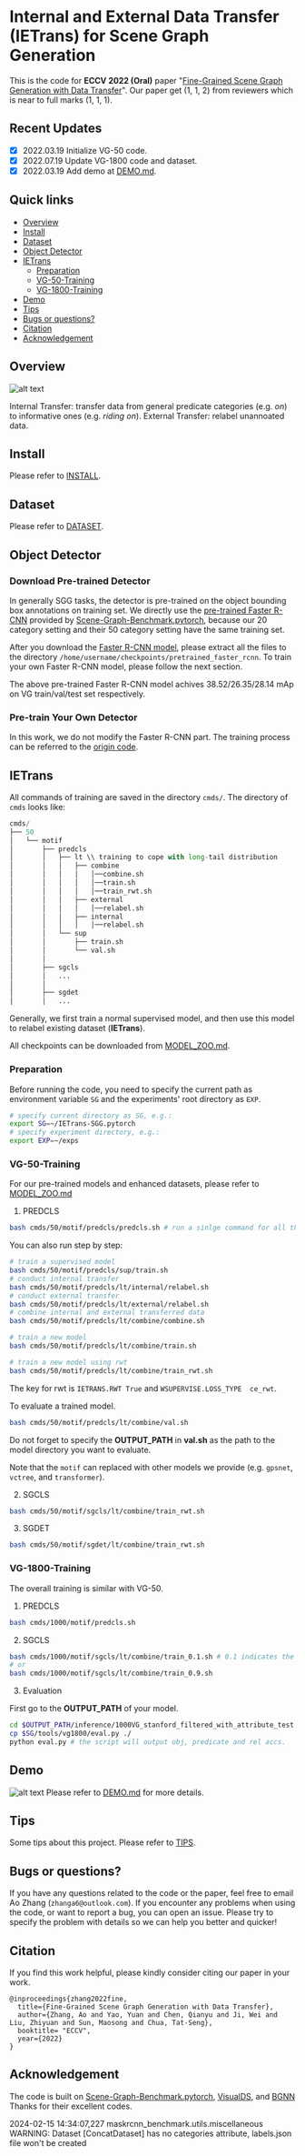 # Internal and External Data Transfer (IETrans) for Scene Graph Generation

This is the code for **ECCV 2022 (Oral)** paper "[Fine-Grained Scene Graph Generation with Data Transfer](https://arxiv.org/abs/2203.11654)".
Our paper get (1, 1, 2) from reviewers which is near to full marks (1, 1, 1).

## Recent Updates
- [x] 2022.03.19 Initialize VG-50 code.
- [x] 2022.07.19 Update VG-1800 code and dataset.
- [x] 2022.03.19 Add demo at [DEMO.md](DEMO.md).

## Quick links

* [Overview](#overview)
* [Install](#install)
* [Dataset](#dataset)
* [Object Detector](#object-detector)
* [IETrans](#ietrans)
    * [Preparation](#preparation)
    * [VG-50-Training](#vg-50-training)
    * [VG-1800-Training](#vg-1800-training)
* [Demo](#demo)
* [Tips](#tips)
* [Bugs or questions?](#bugs-or-questions)
* [Citation](#citation)
* [Acknowledgement](#acknowledgement)

## Overview
![alt text](demo/teaser.png "Illustration of IETrans")

Internal Transfer: transfer data from general predicate categories (e.g. _on_) to informative ones (e.g. _riding on_).
External Transfer: relabel unannoated data.

## Install
Please refer to [INSTALL](INSTALL.md).

## Dataset
Please refer to [DATASET](DATASET.md).


## Object Detector

### Download Pre-trained Detector

In generally SGG tasks, the detector is pre-trained on the object bounding box annotations on training set. We directly use the [pre-trained Faster R-CNN](https://onedrive.live.com/embed?cid=22376FFAD72C4B64&resid=22376FFAD72C4B64%21779870&authkey=AH5CPVb9g5E67iQ) provided by [Scene-Graph-Benchmark.pytorch](https://github.com/KaihuaTang/Scene-Graph-Benchmark.pytorch), because our 20 category setting and their 50 category setting have the same training set.

After you download the [Faster R-CNN model](https://onedrive.live.com/embed?cid=22376FFAD72C4B64&resid=22376FFAD72C4B64%21779870&authkey=AH5CPVb9g5E67iQ), please extract all the files to the directory `/home/username/checkpoints/pretrained_faster_rcnn`. To train your own Faster R-CNN model, please follow the next section.

The above pre-trained Faster R-CNN model achives 38.52/26.35/28.14 mAp on VG train/val/test set respectively.

### Pre-train Your Own Detector

In this work, we do not modify the Faster R-CNN part. The training process can be referred to the [origin code](https://github.com/KaihuaTang/Scene-Graph-Benchmark.pytorch/blob/master/README.md).

## IETrans

All commands of training are saved in the directory `cmds/`. The directory of `cmds` looks like:

```python
cmds/
├── 50
│   └── motif
│       ├── predcls
│       │   ├── lt \\ training to cope with long-tail distribution
│       │   │   ├── combine
│       │   │   │   │──combine.sh
│       │   │   │   │──train.sh
│       │   │   │   │──train_rwt.sh
│       │   │   ├── external
│       │   │   │   │──relabel.sh
│       │   │   ├── internal
│       │   │   │   │──relabel.sh
│       │   └── sup
│       │       ├── train.sh
│       │       └── val.sh
│       │
│       ├── sgcls
│       │   ...
│       │
│       ├── sgdet
│       │   ...

```

Generally, we first train a normal supervised model, and then use this model to relabel existing dataset (**IETrans**).

All checkpoints can be downloaded from [MODEL_ZOO.md](MODEL_ZOO.md).

### Preparation

Before running the code, you need to specify the current path as environment variable `SG` and the experiments' root directory as `EXP`.

```sh
# specify current directory as SG, e.g.:
export SG=~/IETrans-SGG.pytorch
# specify experiment directory, e.g.:
export EXP=~/exps
```


### VG-50-Training
For our pre-trained models and enhanced datasets, please refer to [MODEL_ZOO.md](MODEL_ZOO.md)

1. PREDCLS

```sh
bash cmds/50/motif/predcls/predcls.sh # run a sinlge command for all things
```

You can also run step by step:

```sh
# train a supervised model
bash cmds/50/motif/predcls/sup/train.sh
# conduct internal transfer
bash cmds/50/motif/predcls/lt/internal/relabel.sh
# conduct external transfer
bash cmds/50/motif/predcls/lt/external/relabel.sh
# combine internal and external transferred data
bash cmds/50/motif/predcls/lt/combine/combine.sh

# train a new model
bash cmds/50/motif/predcls/lt/combine/train.sh

# train a new model using rwt
bash cmds/50/motif/predcls/lt/combine/train_rwt.sh
```

The key for rwt is `IETRANS.RWT True` and `WSUPERVISE.LOSS_TYPE  ce_rwt`.

To evaluate a trained model.
```sh
bash cmds/50/motif/predcls/lt/combine/val.sh
```
Do not forget to specify the **OUTPUT_PATH** in **val.sh** as the path to the model directory you want to evaluate.


Note that the `motif` can replaced with other models we provide (e.g. `gpsnet`, `vctree`, and `transformer`).


2. SGCLS

```sh
bash cmds/50/motif/sgcls/lt/combine/train_rwt.sh
```

3. SGDET

```sh
bash cmds/50/motif/sgdet/lt/combine/train_rwt.sh
```

### VG-1800-Training
The overall training is similar with VG-50.

1. PREDCLS

```sh
bash cmds/1000/motif/predcls.sh
```

2. SGCLS

```sh
bash cmds/1000/motif/sgcls/lt/combine/train_0.1.sh # 0.1 indicates the internal transfer percentage (k_I)
# or
bash cmds/1000/motif/sgcls/lt/combine/train_0.9.sh
```

3. Evaluation

First go to the **OUTPUT_PATH** of your model.
```sh
cd $OUTPUT_PATH/inference/1000VG_stanford_filtered_with_attribute_test
cp $SG/tools/vg1800/eval.py ./
python eval.py # the script will output obj, predicate and rel accs.
```

## Demo
![alt text](demo/demo.png "Demo of IETrans for VG1800")
Please refer to [DEMO.md](DEMO.md) for more details.


## Tips
Some tips about this project. Please refer to [TIPS](TIPS.md).


## Bugs or questions?
If you have any questions related to the code or the paper, feel free to email Ao Zhang (`zhanga6@outlook.com`). If you encounter any problems when using the code, or want to report a bug, you can open an issue. Please try to specify the problem with details so we can help you better and quicker!


## Citation
If you find this work helpful, please kindly consider citing our paper in your work.
```
@inproceedings{zhang2022fine,
  title={Fine-Grained Scene Graph Generation with Data Transfer},
  author={Zhang, Ao and Yao, Yuan and Chen, Qianyu and Ji, Wei and Liu, Zhiyuan and Sun, Maosong and Chua, Tat-Seng},
  booktitle= "ECCV",
  year={2022}
}
```


## Acknowledgement
The code is built on [Scene-Graph-Benchmark.pytorch](https://github.com/KaihuaTang/Scene-Graph-Benchmark.pytorch), [VisualDS](https://github.com/thunlp/VisualDS), and [BGNN](https://github.com/SHTUPLUS/PySGG)
Thanks for their excellent codes.

2024-02-15 14:34:07,227 maskrcnn_benchmark.utils.miscellaneous WARNING: Dataset [ConcatDataset] has no categories attribute, labels.json file won't be created
